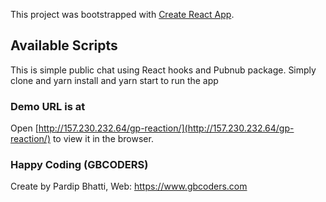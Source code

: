 This project was bootstrapped with [Create React App](https://github.com/facebook/create-react-app).

## Available Scripts

This is simple public chat using React hooks and Pubnub package. Simply clone and yarn install and yarn start to run the app

### Demo URL is at

Open [http://157.230.232.64/gp-reaction/](http://157.230.232.64/gp-reaction/) to view it in the browser.


### Happy Coding (GBCODERS)

Create by Pardip Bhatti, Web: https://www.gbcoders.com
